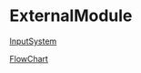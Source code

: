 # ExternalModule

 [InputSystem](https://github.com/JuicyPark/ExternalModule/tree/main/Assets/InputSystem/README.md)

 [FlowChart](https://github.com/JuicyPark/ExternalModule/tree/main/Assets/FlowChart/README.md)

